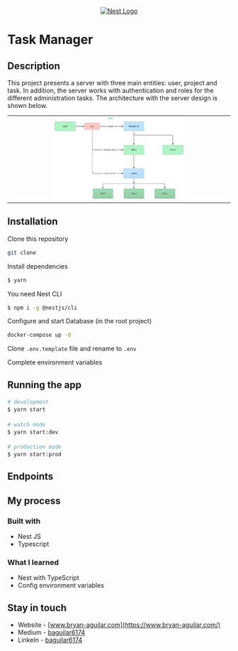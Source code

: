 <p align="center">
  <a href="http://nestjs.com/" target="blank"><img src="https://nestjs.com/img/logo-small.svg" width="200" alt="Nest Logo" /></a>
</p>

# Task Manager

## Description

This project presents a server with three main entities: user, project and task. In addition, the server works with authentication and roles for the different administration tasks. The architecture with the server design is shown below.

<table>
  <tr>
    <td align="center" valign="center"><img src="./media/architecture.png" width="60%"></td>
  </tr>
 </table>

## Installation

Clone this repository

```bash
git clone
```

Install dependencies

```bash
$ yarn
```

You need Nest CLI

```bash
$ npm i -g @nestjs/cli
```

Configure and start Database (in the root project)

```bash
docker-compose up -d
```

Clone `.env.template` file and rename to `.env`

Complete environment variables

## Running the app

```bash
# development
$ yarn start

# watch mode
$ yarn start:dev

# production mode
$ yarn start:prod
```

## Endpoints

<!-- You can find all endpoints here: -->

## My process

### Built with

- Nest JS
- Typescript

### What I learned

- Nest with TypeScript
- Config environment variables

## Stay in touch

- Website - [www.bryan-aguilar.com](https://www.bryan-aguilar.com/)
- Medium - [baguilar6174](https://baguilar6174.medium.com/)
- LinkeIn - [baguilar6174](https://www.linkedin.com/in/baguilar6174)
